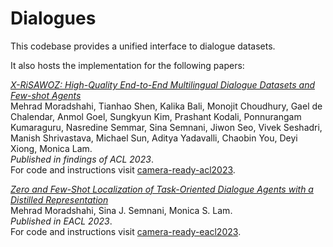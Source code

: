 # Dialogues
This codebase provides a unified interface to dialogue datasets.

It also hosts the implementation for the following papers:

[_X-RiSAWOZ: High-Quality End-to-End Multilingual Dialogue Datasets and Few-shot Agents_](https://arxiv.org/abs/2306.17674) 
<br/> Mehrad Moradshahi, Tianhao Shen, Kalika Bali, Monojit Choudhury, Gael de Chalendar, Anmol Goel, Sungkyun Kim, Prashant Kodali, Ponnurangam Kumaraguru, Nasredine Semmar, Sina Semnani, Jiwon Seo, Vivek Seshadri, Manish Shrivastava, Michael Sun, Aditya Yadavalli, Chaobin You, Deyi Xiong, Monica Lam. <br/>
_Published in findings of ACL 2023_.
<br>
For code and instructions visit [camera-ready-acl2023](https://github.com/stanford-oval/dialogues/tree/camera-ready-acl2023).

[_Zero and Few-Shot Localization of Task-Oriented Dialogue Agents with a Distilled Representation_](https://arxiv.org/abs/2302.09424) <br/> Mehrad Moradshahi, Sina J. Semnani, Monica S. Lam. <br/>
_Published in EACL 2023_.
<br>
For code and instructions visit [camera-ready-eacl2023](https://github.com/stanford-oval/dialogues/tree/camera-ready-eacl2023).


